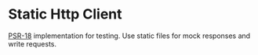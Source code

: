 # Static Http Client

[PSR-18](http://www.php-fig.org/psr/psr-18) implementation for testing. Use static files for mock responses and write requests. 
